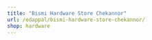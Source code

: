 ```yaml
---
title: "Bismi Hardware Store Chekannor"
url: /edappal/bismi-hardware-store-chekannor/
shop: hardware
---
```

